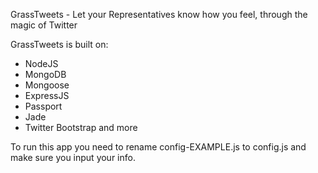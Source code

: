 GrassTweets - Let your Representatives know how you feel, through the magic of Twitter

GrassTweets is built on:
- NodeJS
- MongoDB
- Mongoose
- ExpressJS
- Passport
- Jade
- Twitter Bootstrap
and more

To run this app you need to rename config-EXAMPLE.js to config.js and make sure you input your info.